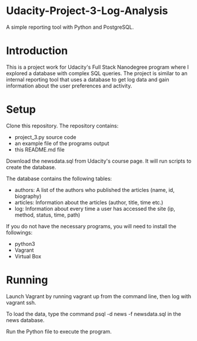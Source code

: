 # Udacity-Project-3-Log-Analysis
A simple reporting tool with Python and PostgreSQL.

# Introduction

This is a project work for Udacity's Full Stack Nanodegree program where 
I explored a database with complex SQL queries. The project
is similar to an internal reporting tool that uses a database to get log data
and gain information about the user preferences and activity.

# Setup

Clone this repository.
The repository contains:
- project_3.py source code
- an example file of the programs output
- this README.md file

Download the newsdata.sql from Udacity's course page. It will run scripts
to create the database.

The database contains the following tables:
- authors: A list of the authors who published the articles (name, id, biography)
- articles: Information about the articles (author, title, time etc.)
- log: Information about every time a user has accessed the site (ip, method, status, time, path)

If you do not have the necessary programs, you will need to install the followings:
- python3
- Vagrant
- Virtual Box

# Running

Launch Vagrant by running vagrant up from the command line, then log with
vagrant ssh.

To load the data, type the command psql -d news -f newsdata.sql in the news
database.

Run the Python file to execute the program.

